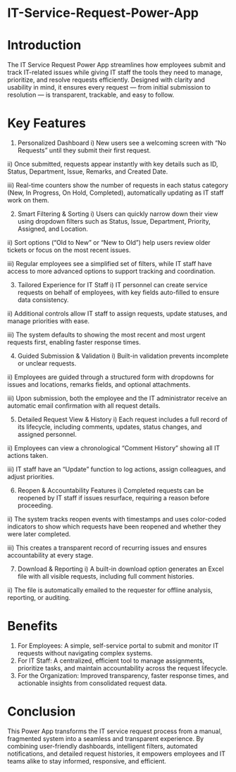 # IT-Service-Request-Power-App

# Introduction
The IT Service Request Power App streamlines how employees submit and track IT-related issues while giving IT staff the tools they need to manage, prioritize, and resolve requests efficiently. Designed with clarity and usability in mind, it ensures every request — from initial submission to resolution — is transparent, trackable, and easy to follow.

# Key Features
1) Personalized Dashboard
  i) New users see a welcoming screen with “No Requests” until they submit their first request.

  ii) Once submitted, requests appear instantly with key details such as ID, Status, Department, Issue, Remarks, and Created Date.
  
  iii) Real-time counters show the number of requests in each status category (New, In Progress, On Hold, Completed), automatically updating as IT staff work on them.
  
2) Smart Filtering & Sorting
  i) Users can quickly narrow down their view using dropdown filters such as Status, Issue, Department, Priority, Assigned, and Location.

  ii) Sort options (“Old to New” or “New to Old”) help users review older tickets or focus on the most recent issues.
  
  iii) Regular employees see a simplified set of filters, while IT staff have access to more advanced options to support tracking and coordination.
  
3) Tailored Experience for IT Staff
  i) IT personnel can create service requests on behalf of employees, with key fields auto-filled to ensure data consistency.

  ii) Additional controls allow IT staff to assign requests, update statuses, and manage priorities with ease.
  
  iii) The system defaults to showing the most recent and most urgent requests first, enabling faster response times.
  
4) Guided Submission & Validation
  i) Built-in validation prevents incomplete or unclear requests.

  ii) Employees are guided through a structured form with dropdowns for issues and locations, remarks fields, and optional attachments.
  
  iii) Upon submission, both the employee and the IT administrator receive an automatic email confirmation with all request details.
  
5) Detailed Request View & History
  i) Each request includes a full record of its lifecycle, including comments, updates, status changes, and assigned personnel.

  ii) Employees can view a chronological “Comment History” showing all IT actions taken.
  
  iii) IT staff have an “Update” function to log actions, assign colleagues, and adjust priorities.
  
6) Reopen & Accountability Features
  i) Completed requests can be reopened by IT staff if issues resurface, requiring a reason before proceeding.

  ii) The system tracks reopen events with timestamps and uses color-coded indicators to show which requests have been reopened and whether they were later completed.
  
  iii) This creates a transparent record of recurring issues and ensures accountability at every stage.
  
7) Download & Reporting
  i) A built-in download option generates an Excel file with all visible requests, including full comment histories.

  ii) The file is automatically emailed to the requester for offline analysis, reporting, or auditing.

# Benefits
1) For Employees: A simple, self-service portal to submit and monitor IT requests without navigating complex systems.
2) For IT Staff: A centralized, efficient tool to manage assignments, prioritize tasks, and maintain accountability across the request lifecycle.
3) For the Organization: Improved transparency, faster response times, and actionable insights from consolidated request data.

# Conclusion
This Power App transforms the IT service request process from a manual, fragmented system into a seamless and transparent experience. By combining user-friendly dashboards, intelligent filters, automated notifications, and detailed request histories, it empowers employees and IT teams alike to stay informed, responsive, and efficient.
